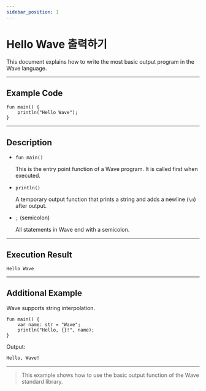 ```yaml
---
sidebar_position: 1
---
```


# Hello Wave 출력하기

This document explains how to write the most basic output program in the Wave language.

---

## Example Code

```wave
fun main() {
    println("Hello Wave");
}
```

---

## Description

- `fun main()`

  This is the entry point function of a Wave program. It is called first when executed.

- `println()`

  A temporary output function that prints a string and adds a newline (`\n`) after output.

- `;` (semicolon)

  All statements in Wave end with a semicolon.

---

## Execution Result

```text
Hello Wave
```

---

## Additional Example

Wave supports string interpolation.

```wave
fun main() {
    var name: str = "Wave";
    println("Hello, {}!", name);
}
```

Output:

```text
Hello, Wave!
```

---

> This example shows how to use the basic output function of the Wave standard library.